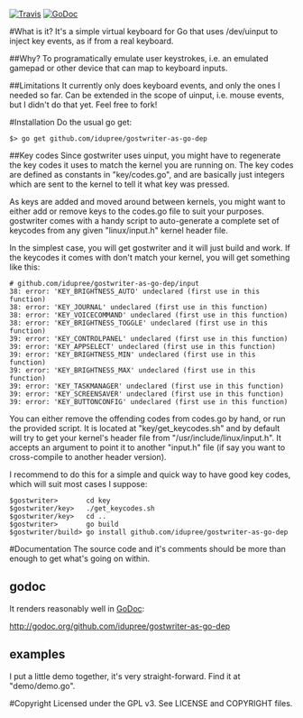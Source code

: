 [![Travis](https://travis-ci.org/galaktor/gostwriter.svg)](https://travis-ci.org/galaktor/gostwriter)
[![GoDoc](https://godoc.org/github.com/idupree/gostwriter-as-go-dep?status.png)](https://godoc.org/github.com/idupree/gostwriter-as-go-dep)

#What is it?
It's a simple virtual keyboard for Go that uses /dev/uinput to inject key events, as if from a real keyboard.

##Why?
To programatically emulate user keystrokes, i.e. an emulated gamepad or other device that can map to keyboard inputs.

##Limitations
It currently only does keyboard events, and only the ones I needed so far. Can be extended in the scope of uinput, i.e. mouse events, but I didn't do that yet. Feel free to fork!

#Installation
Do the usual go get:

    $> go get github.com/idupree/gostwriter-as-go-dep

##Key codes
Since gostwriter uses uinput, you might have to regenerate the key codes it uses to match the kernel you are running on. The key codes are defined as constants in "key/codes.go", and are basically just integers which are sent to the kernel to tell it what key was pressed.

As keys are added and moved around between kernels, you might want to either add or remove keys to the codes.go file to suit your purposes. gostwriter comes with a handy script to auto-generate a complete set of keycodes from any given "linux/input.h" kernel header file.

In the simplest case, you will get gostwriter and it will just build and work. If the keycodes it comes with don't match your kernel, you will get something like this:

    # github.com/idupree/gostwriter-as-go-dep/input
    38: error: 'KEY_BRIGHTNESS_AUTO' undeclared (first use in this function)
    38: error: 'KEY_JOURNAL' undeclared (first use in this function)
    38: error: 'KEY_VOICECOMMAND' undeclared (first use in this function)
    38: error: 'KEY_BRIGHTNESS_TOGGLE' undeclared (first use in this function)
    39: error: 'KEY_CONTROLPANEL' undeclared (first use in this function)
    39: error: 'KEY_APPSELECT' undeclared (first use in this function)
    39: error: 'KEY_BRIGHTNESS_MIN' undeclared (first use in this function)
    39: error: 'KEY_BRIGHTNESS_MAX' undeclared (first use in this function)
    39: error: 'KEY_TASKMANAGER' undeclared (first use in this function)
    39: error: 'KEY_SCREENSAVER' undeclared (first use in this function)
    39: error: 'KEY_BUTTONCONFIG' undeclared (first use in this function)

You can either remove the offending codes from codes.go by hand, or run the provided script. It is located at "key/get_keycodes.sh" and by default will try to get your kernel's header file from "/usr/include/linux/input.h". It accepts an argument to point it to another "input.h" file (if say you want to cross-compile to another header version).

I recommend to do this for a simple and quick way to have good key codes, which will suit most cases I suppose:

    $gostwriter>       cd key
    $gostwriter/key>   ./get_keycodes.sh
    $gostwriter/key>   cd ..
    $gostwriter>       go build
    $gostwriter/build> go install github.com/idupree/gostwriter-as-go-dep

#Documentation
The source code and it's comments should be more than enough to get what's going on within. 

## godoc
It renders reasonably well in [GoDoc](http://godoc.org/github.com/idupree/gostwriter-as-go-dep):

http://godoc.org/github.com/idupree/gostwriter-as-go-dep

## examples
I put a little demo together, it's very straight-forward. Find it at "demo/demo.go".



#Copyright
Licensed under the GPL v3. See LICENSE and COPYRIGHT files.
